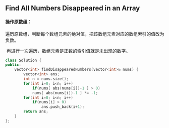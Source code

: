 ## Find All Numbers Disappeared in an Array

#### 操作原数组：

​		遍历原数组，判断每个数组元素的绝对值，把该数组元素对应的数组索引的值改为负数。

​		再进行一次遍历，数组元素是正数的索引值就是未出现的数字。

```c++
class Solution {
public:
    vector<int> findDisappearedNumbers(vector<int>& nums) {
        vector<int> ans;
        int n = nums.size();
        for(int i=0; i<n; i++)
            if(nums[ abs(nums[i])-1 ] > 0)
            nums[ abs(nums[i])-1 ] *= -1;
        for(int i=0; i<n; i++)
            if(nums[i] > 0)
                ans.push_back(i+1);
        return ans;
    }
};
```

